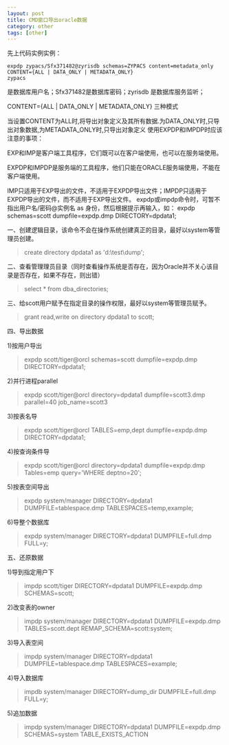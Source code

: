 ```yaml
---
layout: post
title: CMD窗口导出oracle数据
category: other
tags: [other]
---
```

先上代码实例实例：
```
expdp zypacs/Sfx371482@zyrisdb schemas=ZYPACS content=metadata_only CONTENT={ALL | DATA_ONLY | METADATA_ONLY}
zypacs 
```
是数据库用户名；Sfx371482是数据库密码；zyrisdb 是数据库服务监听；

CONTENT={ALL | DATA_ONLY | METADATA_ONLY} 三种模式

当设置CONTENT为ALL时,将导出对象定义及其所有数据.为DATA_ONLY时,只导出对象数据,为METADATA_ONLY时,只导出对象定义
使用EXPDP和IMPDP时应该注意的事项：

EXP和IMP是客户端工具程序，它们既可以在客户端使用，也可以在服务端使用。

EXPDP和IMPDP是服务端的工具程序，他们只能在ORACLE服务端使用，不能在客户端使用。

IMP只适用于EXP导出的文件，不适用于EXPDP导出文件；IMPDP只适用于EXPDP导出的文件，而不适用于EXP导出文件。
expdp或impdp命令时，可暂不指出用户名/密码@实例名 as 身份，然后根据提示再输入，如：
expdp schemas=scott dumpfile=expdp.dmp DIRECTORY=dpdata1;

一、创建逻辑目录，该命令不会在操作系统创建真正的目录，最好以system等管理员创建。

>create directory dpdata1 as 'd:\test\dump';

二、查看管理理员目录（同时查看操作系统是否存在，因为Oracle并不关心该目录是否存在，如果不存在，则出错）

>select * from dba_directories;

三、给scott用户赋予在指定目录的操作权限，最好以system等管理员赋予。

>grant read,write on directory dpdata1 to scott;

四、导出数据

1)按用户导出

>expdp scott/tiger@orcl schemas=scott dumpfile=expdp.dmp DIRECTORY=dpdata1;

2)并行进程parallel

>expdp scott/tiger@orcl directory=dpdata1 dumpfile=scott3.dmp parallel=40 job_name=scott3

3)按表名导

>expdp scott/tiger@orcl TABLES=emp,dept dumpfile=expdp.dmp DIRECTORY=dpdata1;

4)按查询条件导

>expdp scott/tiger@orcl directory=dpdata1 dumpfile=expdp.dmp Tables=emp query='WHERE deptno=20';

5)按表空间导出

>expdp system/manager DIRECTORY=dpdata1 DUMPFILE=tablespace.dmp TABLESPACES=temp,example;

6)导整个数据库

>expdp system/manager DIRECTORY=dpdata1 DUMPFILE=full.dmp FULL=y;

五、还原数据

1)导到指定用户下

>impdp scott/tiger DIRECTORY=dpdata1 DUMPFILE=expdp.dmp SCHEMAS=scott;

2)改变表的owner

>impdp system/manager DIRECTORY=dpdata1 DUMPFILE=expdp.dmp TABLES=scott.dept REMAP_SCHEMA=scott:system;

3)导入表空间

>impdp system/manager DIRECTORY=dpdata1 DUMPFILE=tablespace.dmp TABLESPACES=example;

4)导入数据库

>impdb system/manager DIRECTORY=dump_dir DUMPFILE=full.dmp FULL=y;

5)追加数据

>impdp system/manager DIRECTORY=dpdata1 DUMPFILE=expdp.dmp SCHEMAS=system TABLE_EXISTS_ACTION